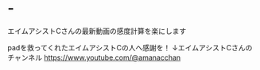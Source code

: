 # -
エイムアシストCさんの最新動画の感度計算を楽にします

padを救ってくれたエイムアシストCの人へ感謝を！
↓エイムアシストCさんのチャンネル
https://www.youtube.com/@amanacchan
